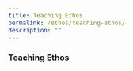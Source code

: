 ```yaml
---
title: Teaching Ethos
permalink: /ethos/teaching-ethos/
description: ""
---
```

### **Teaching Ethos**